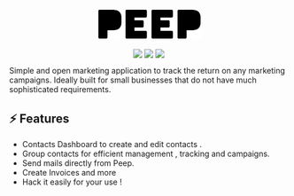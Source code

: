 <p align="center">
<img align="center" src="./assets/peep-logo.png">
   <br><br>
<img align="center" src="https://img.shields.io/badge/WORK%20-IN%20PROGRESS-yellow.svg"/>
<img align="center" src="https://img.shields.io/badge/License-MIT%20v3-blue.svg"/>
<img align="center" src="https://img.shields.io/badge/Python-3-lightgrey.svg" /> 
<br>
</p>
Simple and open marketing application to track the return on any marketing campaigns. Ideally built for small businesses that do not have much sophisticated requirements.

## ⚡ Features

 * Contacts Dashboard to create and edit contacts . 
 * Group contacts for efficient management , tracking and campaigns.
 * Send mails directly from Peep.
 * Create Invoices and more
 * Hack it easily for your use !

